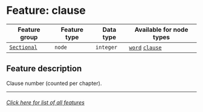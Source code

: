 # Feature: clause

Feature group | Feature type | Data type | Available for node types
---  | --- | --- | ---
[`Sectional`](home.md#sectional-features) | `node` | `integer` | [`word`](wordnodefeatures.md#readme)  [`clause`](clausenodefeatures.md#readme)

## Feature description 

Clause number (counted per chapter).

---
###### [Click here for list of all features](home.md#readme)
